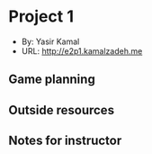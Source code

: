 # Project 1

- By: Yasir Kamal
- URL: <http://e2p1.kamalzadeh.me>

## Game planning

## Outside resources

## Notes for instructor
